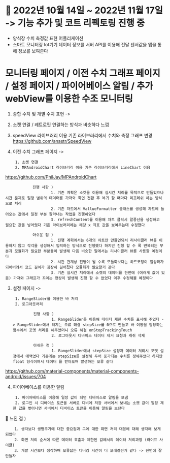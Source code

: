 # 📆 2022년 10월 14일 ~ 2022년 11월 17일 -> 기능 추가 및 코트 리펙토링 진행 중

- 양식장 수치 측정값 표현 어플리케이션
- 스마트 모니터링 Iot기기 데이터 정보를 서버 API를 이용해 전달 센서값을 앱을 통해 정보를 보여준다

# 모니터링 페이지 / 이전 수치 그래프 페이지 / 설정 페이지 / 파이어베이스 알림 / 추가 webView를 이용한 수조 모니터링

1. 종합 수치 및 개별 수치 표현 ->

1. 소켓 연결 / 레트로핏 연결하는 방식과 비슷하다 느낌
2. speedView 라이브러리 이용 기존 라이브러리에서 수치와 측정 그래프 변경
https://github.com/anastr/SpeedView




2. 이전 수치 그래프 페이지 ->

        1. 소켓 연결
        2. MPAndroidChart 라이브러리 이용 기존 라이브러리에서 LineChart 이용  
https://github.com/PhilJay/MPAndroidChart


                진행 사항 ) 
                        1. 기존 계획은 소켓을 이용해 실시간 처리를 목적으로 만들었으나 시간 문제로 일정 범위의 데이터를 가져와 화면 전환 후 복귀 할 때마다 리프레쉬 하는 방식으로 처리 
                        2. 기존 차트에서 VallueFormatter 클래스를 생성해 차트에 들어오는 값에서 일정 부분 잘라내는 작업을 진행하였다
                        3. refreshContent를 이용해 차트 클릭시 말풍선을 생성하고 필요한 값을 넣어줬다 기존 라이브러리에는 해당 x 좌표 값을 보여주는데 수정했다
                
                아쉬운 점 )
                        1. 진행 계획에서는 6개의 차트만 만들면되서 리사이클러 뷰를 이용하지 않고 각각을 생성해서 입력하는 방식으로 진행했다 하지만 진행 할 수 록 반복되는 부분과 모듈화가 필요한 부분들이 발생해 다음 비슷한 일에서는 리사이클러 뷰를 사용할 예정이다 
                        2. 시간 관계상 진행이 될 수록 모듈화보다는 하드코딩이 일상화가 되어버려서 코드 길이가 굉장히 길어졌다 모듈화가 필요할거 같다
                        3. 기존 실시간 처리에서 소켓의 데이터를 한번에 (여러개 값이 있음) 가져와 그래프가 꼬이는 현상이 발생해 진행 할 수 없었다 이후 수정해볼 예정이다


3. 설정 페이지 ->

        1. RangeSlider를 이용한 바 처리
        2. 로그아웃처리
        
                진행 사항 ) 
                        1. RangeSlider를 이용해 데이터 제한 수치를 표시해 주었다 -> RangeSlider에서 터지는 오류 해결 stepSize를 0으로 만들고 바 이동을 담당하는 함수에서 포멧 처리를 해주었더니 오류 해결 onStopTrackingTouch
                        2. 로그아웃시 디바이스 데이터 제거 요청과 캐쉬 삭제
                        
                아쉬운 점 ) 
                        1. RangeSlider에서 stepSize 설정과 데이터 처리시 포멧 설정에서 애먹었다 기존에는 stepSize를 설정해 두어 증가되는 수치를 정해주었다 하지만 float 형식이여서 데이터 를 받아오며 발생하는 오류 같다 
https://github.com/material-components/material-components-android/issues/704


4. 파이어베이스를 이용한 알림

        1. 파이어베이스를 이용해 일정 값이 되면 디바이스로 알림을 보냄
        2. 로그인 시 디바이스 토큰을 서버로 디비에 저장 서버에서 보내는 소켓 값이 일정 제한 값을 벗어나면 서버에서 디바이스 토큰을 이용해 알림을 보낸다



😤 느낀 점 )

        1. 생각보다 생명주기에 대한 중요점과 그에 대한 화면 처리 대응에 대해 생각해 보게 되었다
        2. 화면 처리 순서에 따른 데이터 호출과 제한된 값에서의 데이터 처리과정 (라이프 사이클)
        3. 개발 시간보다 생각하며 오류잡는 디버깅 시간이 더 오래걸린거 같다 -> 한번에 잘 만들자
                
               
 
